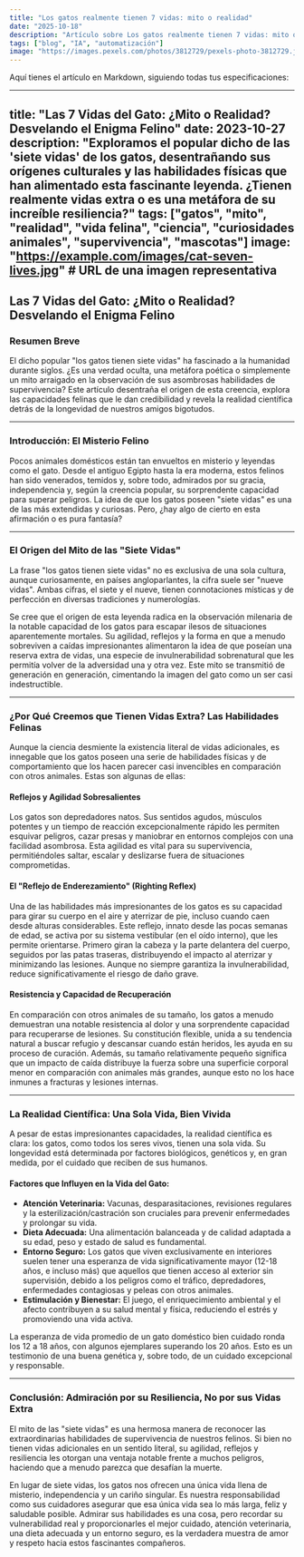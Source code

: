```yaml
---
title: "Los gatos realmente tienen 7 vidas: mito o realidad"
date: "2025-10-18"
description: "Artículo sobre Los gatos realmente tienen 7 vidas: mito o realidad"
tags: ["blog", "IA", "automatización"]
image: "https://images.pexels.com/photos/3812729/pexels-photo-3812729.jpeg?auto=compress&cs=tinysrgb&h=350"
---
```


Aquí tienes el artículo en Markdown, siguiendo todas tus especificaciones:

---
title: "Las 7 Vidas del Gato: ¿Mito o Realidad? Desvelando el Enigma Felino"
date: 2023-10-27
description: "Exploramos el popular dicho de las 'siete vidas' de los gatos, desentrañando sus orígenes culturales y las habilidades físicas que han alimentado esta fascinante leyenda. ¿Tienen realmente vidas extra o es una metáfora de su increíble resiliencia?"
tags: ["gatos", "mito", "realidad", "vida felina", "ciencia", "curiosidades animales", "supervivencia", "mascotas"]
image: "https://example.com/images/cat-seven-lives.jpg" # URL de una imagen representativa
---

## Las 7 Vidas del Gato: ¿Mito o Realidad? Desvelando el Enigma Felino

### Resumen Breve
El dicho popular "los gatos tienen siete vidas" ha fascinado a la humanidad durante siglos. ¿Es una verdad oculta, una metáfora poética o simplemente un mito arraigado en la observación de sus asombrosas habilidades de supervivencia? Este artículo desentraña el origen de esta creencia, explora las capacidades felinas que le dan credibilidad y revela la realidad científica detrás de la longevidad de nuestros amigos bigotudos.

---

### Introducción: El Misterio Felino

Pocos animales domésticos están tan envueltos en misterio y leyendas como el gato. Desde el antiguo Egipto hasta la era moderna, estos felinos han sido venerados, temidos y, sobre todo, admirados por su gracia, independencia y, según la creencia popular, su sorprendente capacidad para superar peligros. La idea de que los gatos poseen "siete vidas" es una de las más extendidas y curiosas. Pero, ¿hay algo de cierto en esta afirmación o es pura fantasía?

---

### El Origen del Mito de las "Siete Vidas"

La frase "los gatos tienen siete vidas" no es exclusiva de una sola cultura, aunque curiosamente, en países angloparlantes, la cifra suele ser "nueve vidas". Ambas cifras, el siete y el nueve, tienen connotaciones místicas y de perfección en diversas tradiciones y numerologías.

Se cree que el origen de esta leyenda radica en la observación milenaria de la notable capacidad de los gatos para escapar ilesos de situaciones aparentemente mortales. Su agilidad, reflejos y la forma en que a menudo sobreviven a caídas impresionantes alimentaron la idea de que poseían una reserva extra de vidas, una especie de invulnerabilidad sobrenatural que les permitía volver de la adversidad una y otra vez. Este mito se transmitió de generación en generación, cimentando la imagen del gato como un ser casi indestructible.

---

### ¿Por Qué Creemos que Tienen Vidas Extra? Las Habilidades Felinas

Aunque la ciencia desmiente la existencia literal de vidas adicionales, es innegable que los gatos poseen una serie de habilidades físicas y de comportamiento que los hacen parecer casi invencibles en comparación con otros animales. Estas son algunas de ellas:

#### Reflejos y Agilidad Sobresalientes
Los gatos son depredadores natos. Sus sentidos agudos, músculos potentes y un tiempo de reacción excepcionalmente rápido les permiten esquivar peligros, cazar presas y maniobrar en entornos complejos con una facilidad asombrosa. Esta agilidad es vital para su supervivencia, permitiéndoles saltar, escalar y deslizarse fuera de situaciones comprometidas.

#### El "Reflejo de Enderezamiento" (Righting Reflex)
Una de las habilidades más impresionantes de los gatos es su capacidad para girar su cuerpo en el aire y aterrizar de pie, incluso cuando caen desde alturas considerables. Este reflejo, innato desde las pocas semanas de edad, se activa por su sistema vestibular (en el oído interno), que les permite orientarse. Primero giran la cabeza y la parte delantera del cuerpo, seguidos por las patas traseras, distribuyendo el impacto al aterrizar y minimizando las lesiones. Aunque no siempre garantiza la invulnerabilidad, reduce significativamente el riesgo de daño grave.

#### Resistencia y Capacidad de Recuperación
En comparación con otros animales de su tamaño, los gatos a menudo demuestran una notable resistencia al dolor y una sorprendente capacidad para recuperarse de lesiones. Su constitución flexible, unida a su tendencia natural a buscar refugio y descansar cuando están heridos, les ayuda en su proceso de curación. Además, su tamaño relativamente pequeño significa que un impacto de caída distribuye la fuerza sobre una superficie corporal menor en comparación con animales más grandes, aunque esto no los hace inmunes a fracturas y lesiones internas.

---

### La Realidad Científica: Una Sola Vida, Bien Vivida

A pesar de estas impresionantes capacidades, la realidad científica es clara: los gatos, como todos los seres vivos, tienen una sola vida. Su longevidad está determinada por factores biológicos, genéticos y, en gran medida, por el cuidado que reciben de sus humanos.

#### Factores que Influyen en la Vida del Gato:
*   **Atención Veterinaria:** Vacunas, desparasitaciones, revisiones regulares y la esterilización/castración son cruciales para prevenir enfermedades y prolongar su vida.
*   **Dieta Adecuada:** Una alimentación balanceada y de calidad adaptada a su edad, peso y estado de salud es fundamental.
*   **Entorno Seguro:** Los gatos que viven exclusivamente en interiores suelen tener una esperanza de vida significativamente mayor (12-18 años, e incluso más) que aquellos que tienen acceso al exterior sin supervisión, debido a los peligros como el tráfico, depredadores, enfermedades contagiosas y peleas con otros animales.
*   **Estimulación y Bienestar:** El juego, el enriquecimiento ambiental y el afecto contribuyen a su salud mental y física, reduciendo el estrés y promoviendo una vida activa.

La esperanza de vida promedio de un gato doméstico bien cuidado ronda los 12 a 18 años, con algunos ejemplares superando los 20 años. Esto es un testimonio de una buena genética y, sobre todo, de un cuidado excepcional y responsable.

---

### Conclusión: Admiración por su Resiliencia, No por sus Vidas Extra

El mito de las "siete vidas" es una hermosa manera de reconocer las extraordinarias habilidades de supervivencia de nuestros felinos. Si bien no tienen vidas adicionales en un sentido literal, su agilidad, reflejos y resiliencia les otorgan una ventaja notable frente a muchos peligros, haciendo que a menudo parezca que desafían la muerte.

En lugar de siete vidas, los gatos nos ofrecen una única vida llena de misterio, independencia y un cariño singular. Es nuestra responsabilidad como sus cuidadores asegurar que esa única vida sea lo más larga, feliz y saludable posible. Admirar sus habilidades es una cosa, pero recordar su vulnerabilidad real y proporcionarles el mejor cuidado, atención veterinaria, una dieta adecuada y un entorno seguro, es la verdadera muestra de amor y respeto hacia estos fascinantes compañeros.